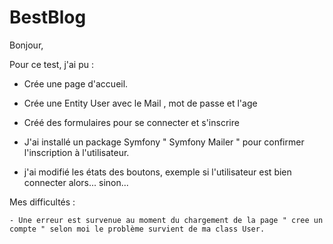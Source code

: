 # BestBlog
Bonjour,

Pour ce test, j'ai pu :

- Crée une page d'accueil.

- Crée une Entity User avec le Mail , mot de passe et l'age

- Créé des formulaires pour se connecter et s'inscrire

- J'ai installé un package Symfony " Symfony Mailer " pour confirmer l'inscription à l'utilisateur.

- j'ai modifié les états des boutons, exemple si l'utilisateur est bien connecter alors... sinon...

Mes difficultés : 

    - Une erreur est survenue au moment du chargement de la page " cree un compte " selon moi le problème survient de ma class User. 

